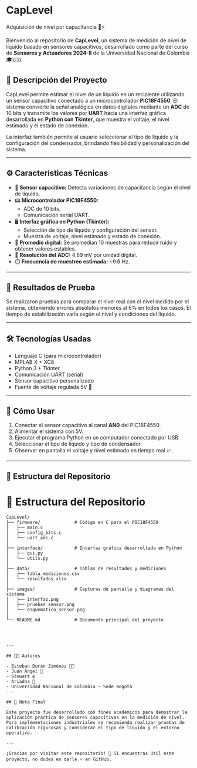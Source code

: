 # CapLevel
Adquisición de nivel por capacitancia 🌊⚡

Bienvenido al repositorio de **CapLevel**, un sistema de medición de nivel de líquido basado en sensores capacitivos, desarrollado como parte del curso de **Sensores y Actuadores 2024-II** de la Universidad Nacional de Colombia 🎓🇨🇴.

## 📌 Descripción del Proyecto

CapLevel permite estimar el nivel de un líquido en un recipiente utilizando un sensor capacitivo conectado a un microcontrolador **PIC18F4550**. El sistema convierte la señal analógica en datos digitales mediante un **ADC** de 10 bits y transmite los valores por **UART** hacia una interfaz gráfica desarrollada en **Python con Tkinter**, que muestra el voltaje, el nivel estimado y el estado de conexión.  

La interfaz también permite al usuario seleccionar el tipo de líquido y la configuración del condensador, brindando flexibilidad y personalización del sistema.

---

## ⚙️ Características Técnicas

- 🔌 **Sensor capacitivo:** Detecta variaciones de capacitancia según el nivel de líquido.
- 📟 **Microcontrolador PIC18F4550:**
  - ADC de 10 bits.
  - Comunicación serial UART.
- 🖥️ **Interfaz gráfica en Python (Tkinter):**
  - Selección de tipo de líquido y configuración del sensor.
  - Muestra de voltaje, nivel estimado y estado de conexión.
- 🧮 **Promedio digital:** Se promedian 10 muestras para reducir ruido y obtener valores estables.
- 📡 **Resolución del ADC:** 4.89 mV por unidad digital.
- ⏱️ **Frecuencia de muestreo estimada:** ~9.6 Hz.

---

## 🧪 Resultados de Prueba

Se realizaron pruebas para comparar el nivel real con el nivel medido por el sistema, obteniendo errores absolutos menores al 6% en todos los casos. El tiempo de estabilización varía según el nivel y condiciones del líquido.

---

## 🛠️ Tecnologías Usadas

- Lenguaje C (para microcontrolador)
- MPLAB X + XC8
- Python 3 + Tkinter
- Comunicación UART (serial)
- Sensor capacitivo personalizado
- Fuente de voltaje regulada 5V 🔋

---

## 🧰 Cómo Usar

1. Conectar el sensor capacitivo al canal **AN0** del PIC18F4550.
2. Alimentar el sistema con 5V.
3. Ejecutar el programa Python en un computador conectado por USB.
4. Seleccionar el tipo de líquido y tipo de condensador.
5. Observar en pantalla el voltaje y nivel estimado en tiempo real 📈.

---

## 📁 Estructura del Repositorio

# 📁 Estructura del Repositorio

```plaintext
CapLevel/
├── firmware/             # Código en C para el PIC18F4550
│   ├── main.c
│   ├── config_bits.c
│   └── uart_adc.c
│
├── interface/            # Interfaz gráfica desarrollada en Python
│   ├── gui.py
│   └── utils.py
│
├── data/                 # Tablas de resultados y mediciones
│   ├── tabla_mediciones.csv
│   └── resultados.xlsx
│
├── images/               # Capturas de pantalla y diagramas del sistema
│   ├── interfaz.png
│   ├── pruebas_sensor.png
│   └── esquematico_sensor.png
│
└── README.md             # Documento principal del proyecto




---

## 🧑‍🔬 Autores

- Esteban Durán Jiménez 👨‍💻
- Juan Ángel 🔧
- Stewart ⚙️
- Ariadna 🧪
- Universidad Nacional de Colombia – Sede Bogotá
---

## 📢 Nota Final

Este proyecto fue desarrollado con fines académicos para demostrar la aplicación práctica de sensores capacitivos en la medición de nivel. Para implementaciones industriales se recomienda realizar pruebas de calibración rigurosas y considerar el tipo de líquido y el entorno operativo.

---

¡Gracias por visitar este repositorio! 🌟 Si encuentras útil este proyecto, no dudes en darle ⭐ en GitHub.
